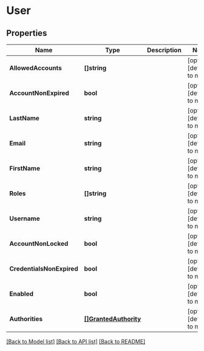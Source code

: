 # User

## Properties
Name | Type | Description | Notes
------------ | ------------- | ------------- | -------------
**AllowedAccounts** | **[]string** |  | [optional] [default to null]
**AccountNonExpired** | **bool** |  | [optional] [default to null]
**LastName** | **string** |  | [optional] [default to null]
**Email** | **string** |  | [optional] [default to null]
**FirstName** | **string** |  | [optional] [default to null]
**Roles** | **[]string** |  | [optional] [default to null]
**Username** | **string** |  | [optional] [default to null]
**AccountNonLocked** | **bool** |  | [optional] [default to null]
**CredentialsNonExpired** | **bool** |  | [optional] [default to null]
**Enabled** | **bool** |  | [optional] [default to null]
**Authorities** | [**[]GrantedAuthority**](GrantedAuthority.md) |  | [optional] [default to null]

[[Back to Model list]](../README.md#documentation-for-models) [[Back to API list]](../README.md#documentation-for-api-endpoints) [[Back to README]](../README.md)


